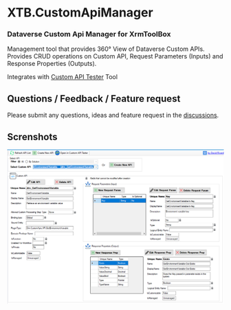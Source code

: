 # XTB.CustomApiManager
### Dataverse Custom Api Manager for XrmToolBox

Management tool that provides 360° View of Dataverse Custom APIs. Provides CRUD operations on Custom API, Request Parameters (Inputs) and Response Properties (Outputs).

Integrates with [Custom API Tester](https://github.com/rappen/CustomActionTester) Tool

## Questions / Feedback / Feature request
Please submit any questions, ideas and feature request in the [discussions](https://github.com/drivardxrm/XTB.CustomApiManager/discussions).

## Screnshots
![screnshot](https://github.com/drivardxrm/XTB.CustomApiManager/blob/main/images/MainForm2.png?raw=true)

